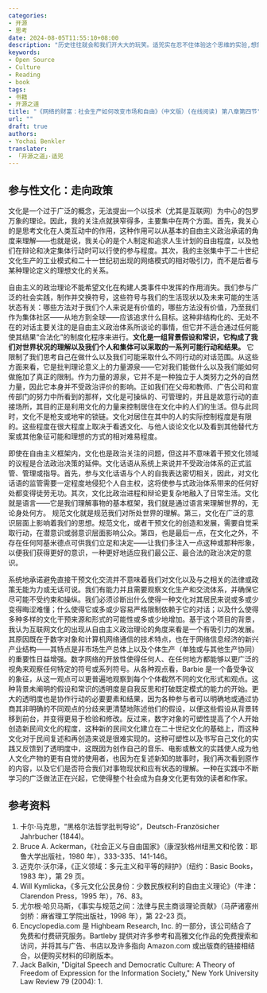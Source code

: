 ```yaml
---
categories:
- 开源
- 思考
date: 2024-08-05T11:55:10+08:00
description: "历史往往就会和我们开大大的玩笑。适兕实在忍不住体验这个思维的实验,想象虚拟的历史，于是尝试花几个月的时间翻译。Enjoy！Happy Reading～"
keywords:
- Open Source
- Culture
- Reading
- book
tags:
- 书籍
- 开源之道
title: "《网络的财富：社会生产如何改变市场和自由》（中文版）(在线阅读) 第八章第四节"
url: ""
draft: true
authors:
- Yochai Benkler
translater:
- 「开源之道」·适兕
---
```


## 参与性文化：走向政策

文化是一个过于广泛的概念，无法提出一个以技术（尤其是互联网）为中心的包罗万象的理论。因此，我的关注点就狭窄得多，主要集中在两个方面。首先，我关心的是思考文化在人类互动中的作用，这种作用可以从基本的自由主义政治承诺的角度来理解——也就是说，我关心的是个人制定和追求人生计划的自由程度，以及他们在辩论和决定集体行动时可以行使的参与程度。其次，我的主张集中于二十世纪文化生产的工业模式和二十一世纪初出现的网络模式的相对吸引力，而不是后者与某种理论定义的理想文化的关系。

自由主义的政治理论不能希望文化在构建人类事件中发挥的作用消失。我们参与广泛的社会实践，制作并交换符号，这些符号与我们的生活现状以及未来可能的生活状态有关：哪些方法对于我们个人来说是有价值的，哪些方法没有价值，乃至我们作为集体社区——从地方到全球——应该追求什么目标。这种非结构化的、无处不在的对话主要关注的是自由主义政治体系所谈论的事情，但它并不适合通过任何能使其结果“合法化”的制度化程序来进行。**文化是一组背景假设和常识，它构成了我们对世界状况的理解以及我们个人和集体可以采取的一系列可能行动和结果。** 它限制了我们思考自己在做什么以及我们可能采取什么不同行动的对话范围。从这些方面来看，它是批判理论意义上的力量源泉——它对我们能做什么以及我们能如何做施加了真正的限制。作为力量的源泉，它并不是一种独立于人类努力之外的自然力量，因此它本身并不受政治评价的影响。正如我们在父母和教师、广告公司和宣传部门的努力中所看到的那样，文化是可操纵的、可管理的，并且是故意行动的直接场所，其目的正是利用文化的力量来控制居住在文化中的人们的生活。但与此同时，文化不是枪支或地牢的锁链。文化对居住在其中的人的实际控制程度是有限的。这些程度在很大程度上取决于看透文化、与他人谈论文化以及看到其他替代方案或其他象征可能和理想的方式的相对难易程度。

即使在自由主义框架内，文化也是政治关注的问题，但这并不意味着干预文化领域的议程是合法政治决策的延伸。文化话语从系统上来说并不受政治体系的正式监管、管理或指导。首先，参与文化话语与个人的自我表达密切相关，因此，对文化话语的监管需要一定程度地侵犯个人自主权，这将使参与式政治体系带来的任何好处都变得徒劳无功。其次，文化比政治进程和辩论更复杂地融入了日常生活。文化就是语言——它是我们理解事物的基本框架，我们就是通过语言来理解世界的，无论身处何方。
规范文化就是规范我们对所处世界的理解。第三，文化在广泛的意识层面上影响着我们的思想。规范文化，或者干预文化的创造和发展，需要自觉采取行动，在潜意识或弱意识层面影响公众。第四，也是最后一点，在文化之外，不存在任何阿基米德点可供我们立足和决定——让我们多注入一点这种或那种形象，以便我们获得更好的意识，一种更好地适应我们最公正、最合法的政治决定的意识。

系统地承诺避免直接干预文化交流并不意味着我们对文化以及与之相关的法律或政策无能为力或无话可说。我们有能力并且需要观察文化生产和交流体系，并确保它尽可能不受约束和操纵。我们必须诊断出什么使得一种文化对其居民来说或多或少变得晦涩难懂；什么使得它或多或少容易严格限制依赖于它的对话；以及什么使得多种多样的文化干预来源和形式的可能性或多或少地增加。基于这个项目的背景，我认为互联网文化的出现从自由主义政治理论的角度来看是一个有吸引力的发展。其原因既在于数字对象和计算机网络通信的技术特点，也在于网络信息经济的新兴产业结构——其特点是非市场生产总体上以及个体生产（单独或与其他生产协同）的重要性日益增强。数字网络的开放性使得任何人、在任何地方都能够以更广泛的视角来观察任何特定的符号或系列符号。从各种观点看，Barbie 是一个备受争议的象征，从这一观点可以更普遍地观察到每个个体截然不同的文化形式和观点。这种背景未阐明的假设和常识的透明度是自我反思和打破既定模式的能力的开始。更大的透明度也是协作行动的必要要素和结果，因为各种参与者可以明确地或通过协商其非明确的不同观点的分歧来更清楚地陈述他们的假设，以便这些假设从背景转移到前台，并变得更易于检验和修改。反过来，数字对象的可塑性提高了个人开始创造新民间文化的程度，这种新的民间文化建立在二十世纪文化的基础上，而这种文化对于民间复述和再创造来说是很难实现的。这种可塑性以及书写自己文化的实践又反馈到了透明度中，这既因为创作自己的音乐、电影或散文的实践使人成为他人文化产物的更有自觉的使用者，也因为在复述新知的故事时，我们再次看到原作的内容，以及它们是否符合我们对事物现状和应有状态的理解。一种在实践中不断学习的广泛做法正在兴起，它使得整个社会成为自身文化更有效的读者和作家。



## 参考资料

1. 卡尔·马克思，“黑格尔法哲学批判导论”，Deutsch-Französicher Jahrbucher (1844)。
2. Bruce A. Ackerman，《社会正义与自由国家》（康涅狄格州纽黑文和伦敦：耶鲁大学出版社，1980 年），333-335、141-146。
3. 迈克尔·沃尔泽，《正义领域：多元主义和平等的辩护》（纽约：Basic Books，1983 年），第 29 页。
4. Will Kymlicka，《多元文化公民身份：少数民族权利的自由主义理论》（牛津：Clarendon Press，1995 年），76、83。
5. 尤尔根·哈贝马斯，《事实与规范之间：法律与民主商谈理论贡献》（马萨诸塞州剑桥：麻省理工学院出版社，1998 年），第 22-23 页。
6. Encyclopedia.com 是 Highbeam Research, Inc. 的一部分，该公司结合了免费和付费研究服务。Bartleby 提供对许多参考和高雅文化作品的免费搜索和访问，并将其与广告、书店以及许多指向 Amazon.com 或出版商的链接相结合，以便购买材料的印刷版本。
7. Jack Balkin, "Digital Speech and Democratic Culture: A Theory of Freedom of Expression for the Information Society," New York University Law Review 79 (2004): 1.